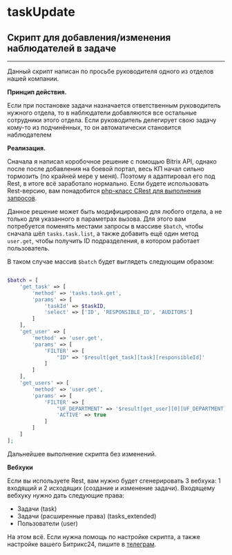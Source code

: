# taskUpdate

## Скрипт для добавления/изменения наблюдателей в задаче
***
Данный скрипт написан по просьбе руководителя одного из отделов нашей компании.

**Принцип действия.**

Если при постановке задачи назначается ответственным руководитель нужного отдела, то в наблюдатели добавляются все остальные сотрудники этого отдела. Если руководитель делегирует свою задачу кому-то из подчинённых, то он автоматически становится наблюдателем

**Реализация.**

Сначала я написал коробочное решение с помощью  Bitrix API, однако после после добавления на боевой портал, весь КП начал сильно тормозить (по крайней мере у меня). Поэтому я адаптировал его под Rest, в итоге всё заработало нормально. Если будете использовать Rest-версию, вам понадобится [php-класс CRest для выполнения запросов](https://github.com/bitrix-tools/crest).

Данное решение может быть модифицировано для любого отдела, а не только для указанного в параметрах вызова. Для этого вам потребуется поменять местами запросы в массиве ```$batch```, чтобы сначала шёл `tasks.task.list`, а также добавить ещё один метод `user.get`, чтобы получить ID подразделения, в котором работает пользователь.

В таком случае массив ```$batch``` будет выглядеть следующим образом:

``` php

$batch = [
    'get_task' => [
        'method' => 'tasks.task.get',
        'params' => [
            'taskId' => $taskID,
            'select' => ['ID', 'RESPONSIBLE_ID', 'AUDITORS']
        ]
    ],
    'get_user' => [
        'method' => 'user.get',
        'params' => [
            'FILTER' => [
                "ID" => '$result[get_task][task][responsibleId]'
            ]
        ]
    ],
    'get_users' => [
        'method' => 'user.get',
        'params' => [
            'FILTER' => [
                "UF_DEPARTMENT" => '$result[get_user][0][UF_DEPARTMENT][0]',
                'ACTIVE' => true
            ]
        ]
    ]
];

```

Дальнейшее выполнение скрипта без изменений.

**Вебхуки**

Если вы используете Rest, вам нужно будет сгенерировать 3 вебхука: 1 входящий и 2 исходящих (создание и изменение задачи). Входящему вебхуку нужно дать следующие права:

* Задачи (task)
* Задачи (расширенные права) (tasks_extended)
* Пользователи (user)

На этом всё. Если нужна помощь по настройке скрипта, а также настройке вашего Битрикс24, пишите в [телеграм](https://t.me/ramapriya_doom).
